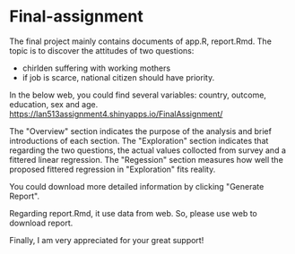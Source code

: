 # Final-assignment

The final project mainly contains documents of app.R, report.Rmd. 
The topic is to discover the attitudes of two questions:
- chirlden suffering with working mothers
- if job is scarce, national citizen should have priority. 

In the below web, you could find several variables: country, outcome, education, sex and age.
https://lan513assignment4.shinyapps.io/FinalAssignment/

The "Overview" section indicates the purpose of the analysis and brief introductions of each section.
The "Exploration" section indicates that regarding the two questions, the actual values collocted from survey and a fittered linear regression. 
The "Regession" section measures how well the proposed fittered regression in "Exploration" fits reality.

You could download more detailed information by clicking "Generate Report". 

Regarding report.Rmd, it use data from web. So, please use web to download report. 

Finally, I am very appreciated for your great support!
